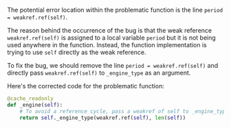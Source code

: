 The potential error location within the problematic function is the line `period = weakref.ref(self)`.

The reason behind the occurrence of the bug is that the weak reference `weakref.ref(self)` is assigned to a local variable `period` but it is not being used anywhere in the function. Instead, the function implementation is trying to use `self` directly as the weak reference.

To fix the bug, we should remove the line `period = weakref.ref(self)` and directly pass `weakref.ref(self)` to `_engine_type` as an argument.

Here's the corrected code for the problematic function:

```python
@cache_readonly
def _engine(self):
    # To avoid a reference cycle, pass a weakref of self to _engine_type.
    return self._engine_type(weakref.ref(self), len(self))
```